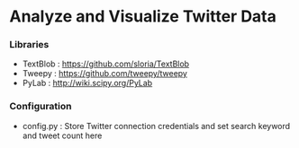 # Analyze and Visualize Twitter Data

### Libraries

- TextBlob : https://github.com/sloria/TextBlob
- Tweepy : https://github.com/tweepy/tweepy
- PyLab : http://wiki.scipy.org/PyLab

### Configuration

- config.py : Store Twitter connection credentials and set search keyword and tweet count here

